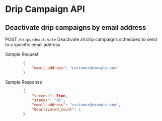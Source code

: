 # Drip Campaign API

## Deactivate drip campaigns by email address

POST `/drips/deactivate`
Deactivate all drip campaigns scheduled to send to a specific email address


Sample Request
```json
        {
            "email_address": "customer@exmaple.com"
        }
```

Sample Response
```json
        {
            "success": True,
            "status": "OK",
            "email_address": "customer@example.com",
            "deactivated_count": 1
        }
```
